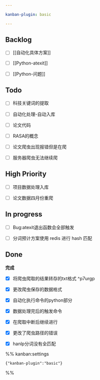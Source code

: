 ```yaml
---

kanban-plugin: basic

---
```


## Backlog

- [ ] [[自动化具体方案]]
- [ ] [[Python-atexit]]
- [ ] [[Python-问题]]


## Todo

- [ ] 科技关键词的提取
- [ ] 自动化处理-自动入库
- [ ] 论文代码
- [ ] RASA的概念
- [ ] 论文爬虫出现报错但是在爬
- [ ] 服务器爬虫无法继续爬


## High Priority

- [ ] 项目数据处理入库
- [ ] 论文数据四月份重爬


## In progress

- [ ] Bug:atexit退出函数会全部触发
- [ ] 分词预计方案使用 redis 进行 hash 匹配


## Done

**完成**
- [x] 将爬虫爬取的结果转存的txt格式 ^p7urgp
- [x] 更改爬虫保存的数据格式
- [x] 自动化执行命令的python部分
- [x] 数据处理完后的触发命令
- [x] 在爬取中断后继续进行
- [x] 更改了爬虫路径的错误
- [x] hanlp分词没有全匹配




%% kanban:settings
```
{"kanban-plugin":"basic"}
```
%%